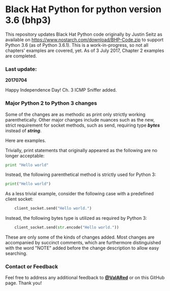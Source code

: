 # Black Hat Python for python version 3.6 (bhp3) 
This repository updates Black Hat Python code originally by Justin Seitz as available on https://www.nostarch.com/download/BHP-Code.zip to support Python 3.6 (as of Python 3.6.1). This is a work-in-progress, so not all chapters' examples are covered, yet. As of 3 July 2017, Chapter 2 examples are completed.

### Last update:
**20170704**

Happy Independence Day! Ch. 3 ICMP Sniffer added.

### Major Python 2 to Python 3 changes
Some of the changes are as methodic as print only strictly working parenthetically. 
Other major changes include nuances such as the new, strict requirement for socket methods, such as send, requiring type ***bytes*** instead of ***string***. 

Here are examples. 

Trivially, print statements that originally appeared as the following are no longer acceptable:
```python 
print "Hello world"
```
Instead, the following parenthetical method is strictly used for Python 3:
```python
print("Hello world")
```

As a less trivial example, consider the following case with a predefined client socket:
```python
	client_socket.send("Hello world.") 
```
Instead, the following bytes type is utilized as required by Python 3:

```python
	client_socket.send(str.encode("Hello world."))
```

These are only some of the kinds of changes added. Most changes are accompanied by succinct comments, which are furthermore distinguished with the word "NOTE" added before the change description to allow easy searching. 

### Contact or Feedback

Feel free to address any additional feedback to [**@ValARed**](https://twitter.com/valared) or on this GitHub page. Thank you! 
